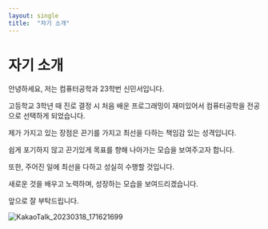 ```yaml
---
layout: single
title:  "자기 소개"
---
```


# 자기 소개

안녕하세요, 저는 컴퓨터공학과 23학번 신민서입니다.

고등학교 3학년 때 진로 결정 시 처음 배운 프로그래밍이 재미있어서 컴퓨터공학을 전공으로 선택하게 되었습니다.

제가 가지고 있는 장점은 끈기를 가지고 최선을 다하는 책임감 있는 성격입니다.

쉽게 포기하지 않고 끈기있게 목표를 향해 나아가는 모습을 보여주고자 합니다.

또한, 주어진 일에 최선을 다하고 성실히 수행할 것입니다.

새로운 것을 배우고 노력하며, 성장하는 모습을 보여드리겠습니다.

앞으로 잘 부탁드립니다.



![KakaoTalk_20230318_171621699](C:\superozing.github.io\images\2023-03-07-first\KakaoTalk_20230318_171621699-1679129310499-7.jpg)